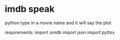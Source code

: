 # imdb speak
python type in a movie name and it will say the plot

requirements:
  import omdb
  import json
  import pyttsx
